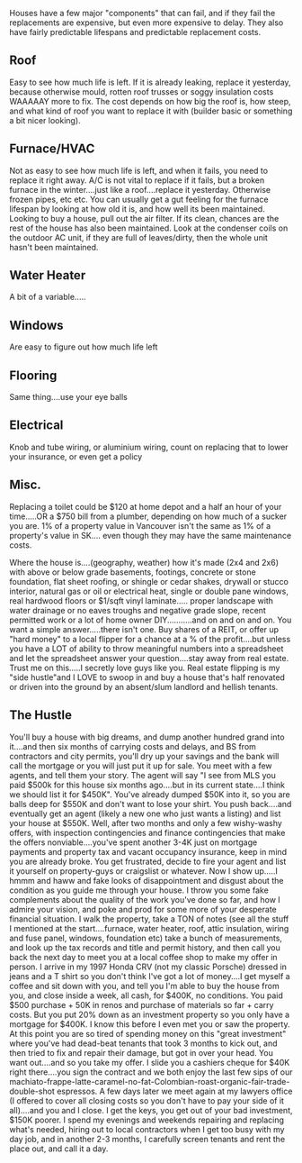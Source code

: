 Houses have a few major "components" that can fail, and if they fail the replacements are expensive, but even more expensive to delay.
They also have fairly predictable lifespans and predictable replacement costs.

Roof
---

Easy to see how much life is left. 
If it is already leaking, replace it yesterday, because otherwise mould, rotten roof trusses or soggy insulation costs WAAAAAY more to fix. 
The cost depends on how big the roof is, how steep, and what kind of roof you want to replace it with (builder basic or something a bit nicer looking).

Furnace/HVAC
---

Not as easy to see how much life is left, and when it fails, you need to replace it right away.
A/C is not vital to replace if it fails, but a broken furnace in the winter....just like a roof....replace it yesterday.
Otherwise frozen pipes, etc etc. 
You can usually get a gut feeling for the furnace lifespan by looking at how old it is, and how well its been maintained. 
Looking to buy a house, pull out the air filter. 
If its clean, chances are the rest of the house has also been maintained. 
Look at the condenser coils on the outdoor AC unit, if they are full of leaves/dirty, then the whole unit hasn't been maintained.

Water Heater
---
A bit of a variable.....

Windows
---
Are easy to figure out how much life left

Flooring
---
Same thing....use your eye balls

Electrical
---
Knob and tube wiring, or aluminium wiring, count on replacing that to lower your insurance, or even get a policy

Misc.
---

Replacing a toilet could be $120 at home depot and a half an hour of your time.....OR a $750 bill from a plumber, depending on how much of a sucker you are. 
1% of a property value in Vancouver isn't the same as 1% of a property's value in SK.... even though they may have the same maintenance costs.

Where the house is....(geography, weather) how it's made (2x4 and 2x6) with above or below grade basements, footings, concrete or stone foundation, flat sheet roofing, or shingle or cedar shakes, drywall or stucco interior, natural gas or oil or electrical heat, single or double pane windows, real hardwood floors or $1/sqft vinyl laminate..... proper landscape with water drainage or no eaves troughs and negative grade slope, recent permitted work or a lot of home owner DIY...........and on and on and on.
You want a simple answer.....there isn't one.
Buy shares of a REIT, or offer up "hard money" to a local flipper for a chance at a % of the profit....but unless you have a LOT of ability to throw meaningful numbers into a spreadsheet and let the spreadsheet answer your question....stay away from real estate.
Trust me on this.....I secretly love guys like you. 
Real estate flipping is my "side hustle"and I LOVE to swoop in and buy a house that's half renovated or driven into the ground by an absent/slum landlord and hellish tenants.

The Hustle
---

You'll buy a house with big dreams, and dump another hundred grand into it....and then six months of carrying costs and delays, and BS from contractors and city permits, you'll dry up your savings and the bank will call the mortgage or you will just put it up for sale. 
You meet with a few agents, and tell them your story. 
The agent will say "I see from MLS you paid $500k for this house six months ago....but in its current state....I think we should list it for $450K". 
You've already dumped $50K into it, so you are balls deep for $550K and don't want to lose your shirt. 
You push back....and eventually get an agent (likely a new one who just wants a listing) and list your house at $550K.
Well, after two months and only a few wishy-washy offers, with inspection contingencies and finance contingencies that make the offers nonviable....you've spent another 3-4K just on mortgage payments and property tax and vacant occupancy insurance, keep in mind you are already broke.
You get frustrated, decide to fire your agent and list it yourself on property-guys or craigslist or whatever.
Now I show up.....I hmmm and haww and fake looks of disappointment and disgust about the condition as you guide me through your house. 
I throw you some fake complements about the quality of the work you've done so far, and how I admire your vision, and poke and prod for some more of your desperate financial situation.
I walk the property, take a TON of notes (see all the stuff I mentioned at the start....furnace, water heater, roof, attic insulation, wiring and fuse panel, windows, foundation etc) take a bunch of measurements, and look up the tax records and title and permit history, and then call you back the next day to meet you at a local coffee shop to make my offer in person.
I arrive in my 1997 Honda CRV (not my classic Porsche) dressed in jeans and a T shirt so you don't think I've got a lot of money....I get myself a coffee and sit down with you, and tell you I'm able to buy the house from you, and close inside a week, all cash, for $400K, no conditions.
You paid $500 purchase + 50K in renos and purchase of materials so far + carry costs. But you put 20% down as an investment property so you only have a mortgage for $400K. I know this before I even met you or saw the property. At this point you are so tired of spending money on this "great investment" where you've had dead-beat tenants that took 3 months to kick out, and then tried to fix and repair their damage, but got in over your head.
You want out....and so you take my offer. I slide you a cashiers cheque for $40K right there....you sign the contract and we both enjoy the last few sips of our machiato-frappe-latte-caramel-no-fat-Colombian-roast-organic-fair-trade-double-shot espressos.
A few days later we meet again at my lawyers office (I offered to cover all closing costs so you don't have to pay your side of it all)....and you and I close. I get the keys, you get out of your bad investment, $150K poorer.
I spend my evenings and weekends repairing and replacing what's needed, hiring out to local contractors when I get too busy with my day job, and in another 2-3 months, I carefully screen tenants and rent the place out, and call it a day.
